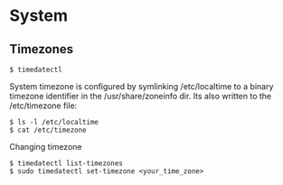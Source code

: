 # System

## Timezones

```shell
$ timedatectl
```
System timezone is configured by symlinking /etc/localtime to a binary timezone identifier in the /usr/share/zoneinfo dir. Its also written to the /etc/timezone file:

```shell
$ ls -l /etc/localtime
$ cat /etc/timezone
```

Changing timezone

```shell
$ timedatectl list-timezones
$ sudo timedatectl set-timezone <your_time_zone>
```

